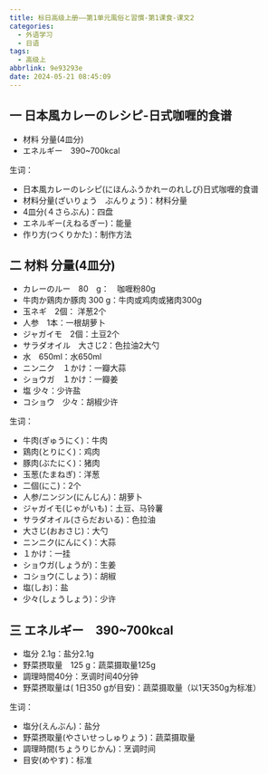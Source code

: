 ```yaml
---
title: 标日高级上册——第1单元風俗と習慣-第1课食-课文2
categories:
  - 外语学习
  - 日语
tags:
  - 高级上
abbrlink: 9e93293e
date: 2024-05-21 08:45:09
---
```

## 一 日本風カレーのレシピ-日式咖喱的食谱

* 材料 分量(4皿分)
* エネルギー　390~700kcal

<!--more-->

生词：

* 日本風カレーのレシピ(にほんふうかれーのれしぴ)日式咖喱的食谱
* 材料分量(ざいりょう　ぶんりょう)：材料分量
* 4皿分(４さらぶん)：四盘
* エネルギー(えねるぎー)：能量
* 作り方(つくりかた)：制作方法

## 二 材料 分量(4皿分)

* カレーのルー　80　g：　咖喱粉80g
* 牛肉か鶏肉か豚肉 300 g：牛肉或鸡肉或猪肉300g
* 玉ネギ　2個： 洋葱2个
* 人参　1本：一根胡萝卜
* ジャガイモ　2個：土豆2个
* サラダオイル　大さじ2：色拉油2大勺
* 水　650ml：水650ml
* ニンニク　１かけ：一瓣大蒜
* ショウガ　１かけ：一瓣姜
* 塩 少々：少许盐
* コショウ　少々：胡椒少许

生词：

* 牛肉(ぎゅうにく)：牛肉
* 鶏肉(とりにく)：鸡肉
* 豚肉(ぶたにく)：猪肉
* 玉葱(たまねぎ)：洋葱
* 二個(にこ)：2个
* 人参/ニンジン(にんじん)：胡萝卜
* ジャガイモ(じゃがいも)：土豆、马铃薯
* サラダオイル(さらだおいる)：色拉油
* 大さじ(おおさじ)：大勺
* ニンニク(にんにく)：大蒜
* １かけ：一挂
* ショウガ(しょうが)：生姜
* コショウ(こしょう)：胡椒
* 塩(しお)：盐
* 少々(しょうしょう)：少许

## 三 エネルギー　390~700kcal

* 塩分 2.1g：盐分2.1g
* 野菜摂取量　125 g：蔬菜摄取量125g
* 調理時間40分：烹调时间40分钟
* 野菜摂取量は( 1日350 gが目安)：蔬菜摄取量（以1天350g为标准）

生词：

* 塩分(えんぶん)：盐分
* 野菜摂取量(やさいせっしゅりょう)：蔬菜摄取量
* 調理時間(ちょうりじかん)：烹调时间
* 目安(めやす)：标准